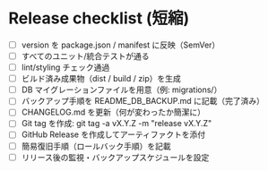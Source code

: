 # Release checklist (短縮)

- [ ] version を package.json / manifest に反映（SemVer）
- [ ] すべてのユニット/統合テストが通る
- [ ] lint/styling チェック通過
- [ ] ビルド済み成果物（dist / build / zip）を生成
- [ ] DB マイグレーションファイルを用意（例: migrations/）
- [ ] バックアップ手順を README_DB_BACKUP.md に記載（完了済み）
- [ ] CHANGELOG.md を更新（何が変わったか簡潔に）
- [ ] Git tag を作成: git tag -a vX.Y.Z -m "release vX.Y.Z"
- [ ] GitHub Release を作成してアーティファクトを添付
- [ ] 簡易復旧手順（ロールバック手順）を記載
- [ ] リリース後の監視・バックアップスケジュールを設定